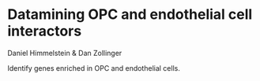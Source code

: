# Datamining OPC and endothelial cell interactors

Daniel Himmelstein & Dan Zollinger

Identify genes enriched in OPC and endothelial cells.

